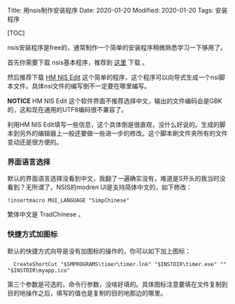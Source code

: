 Title: 用nsis制作安装程序
Date: 2020-01-20
Modified: 2020-01-20
Tags: 安装程序

[TOC]

nsis安装程序是free的，通常制作一个简单的安装程序稍微熟悉学习一下够用了。

首先你需要下载 nsis基本程序，推荐到 [这里](https://nsis.sourceforge.io/Main_Page) 下载 。

然后推荐下载 [HM NIS Edit](http://hmne.sourceforge.net/) 这个简单的程序，这个程序可以向导式生成一个nsi脚本文件。具体nsi文件的编写倒不一定要在哪里编写。

**NOTICE** HM NIS Edit 这个软件界面不推荐选择中文，输出的文件编码会是GBK的，这和现在通用的UTF8编码很不兼容了。

利用HM NIS Edit填写一些信息，这个具体倒是很直观，没什么好说的。生成的脚本到另外的编辑器上一般还要做一些进一步的修改。这个脚本刷文件夹所有的文件变动还是很方便的。

### 界面语言选择
默认的界面语言选择没看到中文，我翻了一遍确实没有，难道是S开头的我当时没看到？无所谓了，NSIS的modren UI是支持简体中文的，如下修改：
```text
!insertmacro MUI_LANGUAGE "SimpChinese"
```
繁体中文是 TradChinese 。

### 快捷方式加图标
默认的快捷方式向导是没有加图标的操作的，你可以如下加上图标：
```text
  CreateShortCut "$SMPROGRAMS\timer\timer.lnk" "$INSTDIR\timer.exe" "" "$INSTDIR\myapp.ico"
```

第三个参数是可选的，命令行参数，没啥好填的。具体图标注意要填在文件复制到目的地操作之后，填写的值也是复制的目的地那边的哪里。